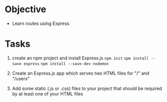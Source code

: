 # Objective

- Learn routes using Express

# Tasks

1. create an npm project and install Express.js 
  ```npm init```
  ```npm install --save express```
  ```npm install --save-dev nodemon```

2. Create an Express.js app which serves two HTML files for "/" and "/users"

3. Add some static (.js or .css) files to your project that should be required by at least one of your HTML files